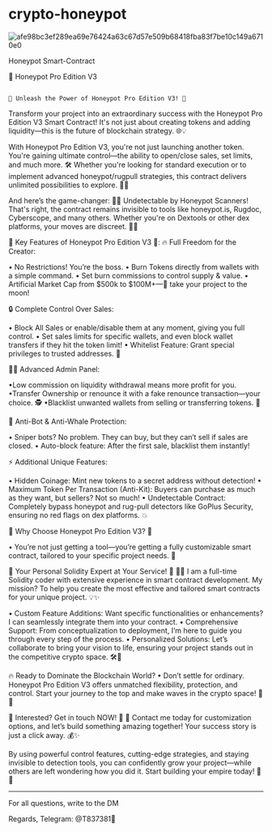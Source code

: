 # crypto-honeypot

![afe98bc3ef289ea69e76424a63c67d57e509b68418fba83f7be10c149a6710e0](https://github.com/honeyman11/crypto-honeypot/assets/166214160/9d402bd7-cd03-492b-ba96-b88e994ab2f9)

Honeypot Smart-Contract

📝 Honeypot Pro Edition V3

                                                                          🚀 Unleash the Power of Honeypot Pro Edition V3! 🚀

Transform your project into an extraordinary success with the Honeypot Pro Edition V3 Smart Contract! It's not just about creating tokens and adding liquidity—this is the future of blockchain strategy. 🌐💡

With Honeypot Pro Edition V3, you're not just launching another token. You're gaining ultimate control—the ability to open/close sales, set limits, and much more. 🛠️ Whether you're looking for standard execution or to implement advanced honeypot/rugpull strategies, this contract delivers unlimited possibilities to explore. 👑✨

And here’s the game-changer:
🕵️‍♂️ Undetectable by Honeypot Scanners! That's right, the contract remains invisible to tools like honeypot.is, Rugdoc, Cyberscope, and many others. Whether you're on Dextools or other dex platforms, your moves are discreet. 🐱‍👤

🌟 Key Features of Honeypot Pro Edition V3 🌟:
🔥 Full Freedom for the Creator:

• No Restrictions! You’re the boss.
• Burn Tokens directly from wallets with a simple command.
• Set burn commissions to control supply & value.
• Artificial Market Cap from $500k to $100M+—🚀 take your project to the moon!

🔒 Complete Control Over Sales:

• Block All Sales or enable/disable them at any moment, giving you full control.
• Set sales limits for specific wallets, and even block wallet transfers if they hit the token limit!
• Whitelist Feature: Grant special privileges to trusted addresses. 🌟

👨‍💻 Advanced Admin Panel:

•Low commission on liquidity withdrawal means more profit for you.
•Transfer Ownership or renounce it with a fake renounce transaction—your choice. 🕵️
•Blacklist unwanted wallets from selling or transferring tokens. 🔐

🤖 Anti-Bot & Anti-Whale Protection:

• Sniper bots? No problem. They can buy, but they can’t sell if sales are closed.
• Auto-block feature: After the first sale, blacklist them instantly!

⚡ Additional Unique Features:

• Hidden Coinage: Mint new tokens to a secret address without detection!
• Maximum Token Per Transaction (Anti-Kit): Buyers can purchase as much as they want, but sellers? Not so much!
• Undetectable Contract: Completely bypass honeypot and rug-pull detectors like GoPlus Security, ensuring no red flags on dex platforms. 💥

💎 Why Choose Honeypot Pro Edition V3? 💎

• You’re not just getting a tool—you’re getting a fully customizable smart contract, tailored to your specific project needs. 🎨

🔧 Your Personal Solidity Expert at Your Service! 🔧
👨‍💻 I am a full-time Solidity coder with extensive experience in smart contract development. My mission? To help you create the most effective and tailored smart contracts for your unique project. 💡✨

• Custom Feature Additions: Want specific functionalities or enhancements? I can seamlessly integrate them into your contract.
• Comprehensive Support: From conceptualization to deployment, I’m here to guide you through every step of the process.
• Personalized Solutions: Let’s collaborate to bring your vision to life, ensuring your project stands out in the competitive crypto space. 🛠️🚀

🔥 Ready to Dominate the Blockchain World?
• Don’t settle for ordinary. Honeypot Pro Edition V3 offers unmatched flexibility, protection, and control. Start your journey to the top and make waves in the crypto space! 🌊🚀

💼 Interested? Get in touch NOW! 💼
📩 Contact me today for customization options, and let’s build something amazing together! Your success story is just a click away. 💰✨

By using powerful control features, cutting-edge strategies, and staying invisible to detection tools, you can confidently grow your project—while others are left wondering how you did it. Start building your empire today! 🏰💸

 ________ ________ 

 For all questions, write to the DM 

 Regards, Telegram: @T837381🖤
